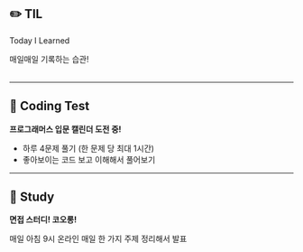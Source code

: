 ## ✏️ TIL

Today I Learned

매일매일 기록하는 습관!
<br>
<br>


---------


## 👊 Coding Test
<b>프로그래머스 입문 캘린더 도전 중!</b>

- 하루 4문제 풀기 (한 문제 당 최대 1시간)
- 좋아보이는 코드 보고 이해해서 풀어보기


---------


## 👃 Study
<b>면접 스터디! 코오롱!</b>

매일 아침 9시 온라인
매일 한 가지 주제 정리해서 발표


